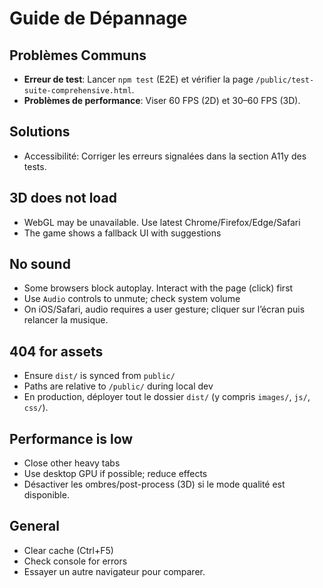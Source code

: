 # Guide de Dépannage

## Problèmes Communs
- **Erreur de test**: Lancer `npm test` (E2E) et vérifier la page `/public/test-suite-comprehensive.html`.
- **Problèmes de performance**: Viser 60 FPS (2D) et 30–60 FPS (3D).

## Solutions
- Accessibilité: Corriger les erreurs signalées dans la section A11y des tests.

## 3D does not load
- WebGL may be unavailable. Use latest Chrome/Firefox/Edge/Safari
- The game shows a fallback UI with suggestions

## No sound
- Some browsers block autoplay. Interact with the page (click) first
- Use `Audio` controls to unmute; check system volume
 - On iOS/Safari, audio requires a user gesture; cliquer sur l’écran puis relancer la musique.

## 404 for assets
- Ensure `dist/` is synced from `public/`
- Paths are relative to `/public/` during local dev
 - En production, déployer tout le dossier `dist/` (y compris `images/`, `js/`, `css/`).

## Performance is low
- Close other heavy tabs
- Use desktop GPU if possible; reduce effects
 - Désactiver les ombres/post-process (3D) si le mode qualité est disponible.

## General
- Clear cache (Ctrl+F5)
- Check console for errors
 - Essayer un autre navigateur pour comparer.
